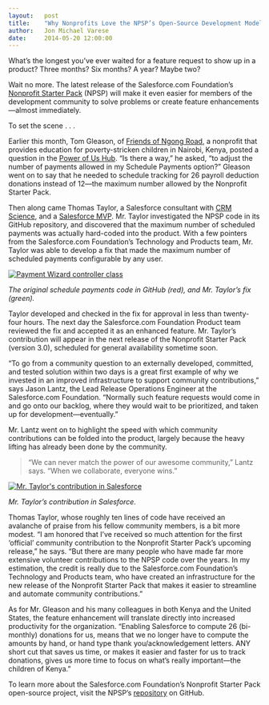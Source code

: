 ```yaml
---
layout:   post
title:    "Why Nonprofits Love the NPSP’s Open-Source Development Model"
author:   Jon Michael Varese
date:     2014-05-20 12:00:00
---
```

What’s the longest you’ve ever waited for a feature request to show up in a product? Three months? Six months? A year? Maybe two?

Wait no more. The latest release of the Salesforce.com Foundation’s [Nonprofit Starter Pack](http://www.salesforcefoundation.org/help/nonprofitstarterpack/) (NPSP) will make it even easier for members of the development community to solve problems or create feature enhancements—almost immediately.

To set the scene . . .

Earlier this month, Tom Gleason, of [Friends of Ngong Road](http://www.ngongroad.org/), a nonprofit that provides education for poverty-stricken children in Nairobi, Kenya, posted a question in the [Power of Us Hub](http://www.salesforcefoundation.org/help/power-of-us-hub/). “Is there a way,” he asked, “to adjust the number of payments allowed in my Schedule Payments option?” Gleason went on to say that he needed to schedule tracking for 26 payroll deduction donations instead of 12—the maximum number allowed by the Nonprofit Starter Pack.

Then along came Thomas Taylor, a Salesforce consultant with [CRM Science](http://www.crmscience.com/), and a [Salesforce MVP](http://www.salesforce.com/mvp/). Mr. Taylor investigated the NPSP code in its GitHub repository, and discovered that the maximum number of scheduled payments was actually hard-coded into the product. With a few pointers from the Salesforce.com Foundation’s Technology and Products team, Mr. Taylor was able to develop a fix that made the maximum number of scheduled payments configurable by any user.

[![Payment Wizard controller class](http://www.salesforcefoundation.org/wp-content/uploads/2014/05/opensource1b.png "The original schedule payments code in GitHub (red), and Mr. Taylor’s fix (green).")](http://www.salesforcefoundation.org/wp-content/uploads/2014/05/opensource1b.png)

*The original schedule payments code in GitHub (red), and Mr. Taylor’s fix (green).*

Taylor developed and checked in the fix for approval in less than twenty-four hours. The next day the Salesforce.com Foundation Product team reviewed the fix and accepted it as an enhanced feature. Mr. Taylor’s contribution will appear in the next release of the Nonprofit Starter Pack (version 3.0), scheduled for general availability sometime soon.

“To go from a community question to an externally developed, committed, and tested solution within two days is a great first example of why we invested in an improved infrastructure to support community contributions,” says Jason Lantz, the Lead Release Operations Engineer at the Salesforce.com Foundation. “Normally such feature requests would come in and go onto our backlog, where they would wait to be prioritized, and taken up for development—eventually.”

Mr. Lantz went on to highlight the speed with which community contributions can be folded into the product, largely because the heavy lifting has already been done by the community.

> “We can never match the power of our awesome community,” Lantz says. “When we collaborate, everyone wins.”

[![Mr. Taylor's contribution in Salesforce](http://www.salesforcefoundation.org/wp-content/uploads/2014/05/opensource2.png)](http://www.salesforcefoundation.org/wp-content/uploads/2014/05/opensource2.png)

*Mr. Taylor’s contribution in Salesforce.*

Thomas Taylor, whose roughly ten lines of code have received an avalanche of praise from his fellow community members, is a bit more modest. “I am honored that I’ve received so much attention for the first ‘official’ community contribution to the Nonprofit Starter Pack’s upcoming release,” he says. “But there are many people who have made far more extensive volunteer contributions to the NPSP code over the years. In my estimation, the credit is really due to the Salesforce.com Foundation’s Technology and Products team, who have created an infrastructure for the new release of the Nonprofit Starter Pack that makes it easier to streamline and automate community contributions.”

As for Mr. Gleason and his many colleagues in both Kenya and the United States, the feature enhancement will translate directly into increased productivity for the organization. “Enabling Salesforce to compute 26 (bi-monthly) donations for us, means that we no longer have to compute the amounts by hand, or hand type thank you/acknowledgement letters. ANY short cut that saves us time, or makes it easier and faster for us to track donations, gives us more time to focus on what’s really important—the children of Kenya.”

To learn more about the Salesforce.com Foundation’s Nonprofit Starter Pack open-source project, visit the NPSP’s [repository](https://github.com/SalesforceFoundation/Cumulus) on GitHub.
